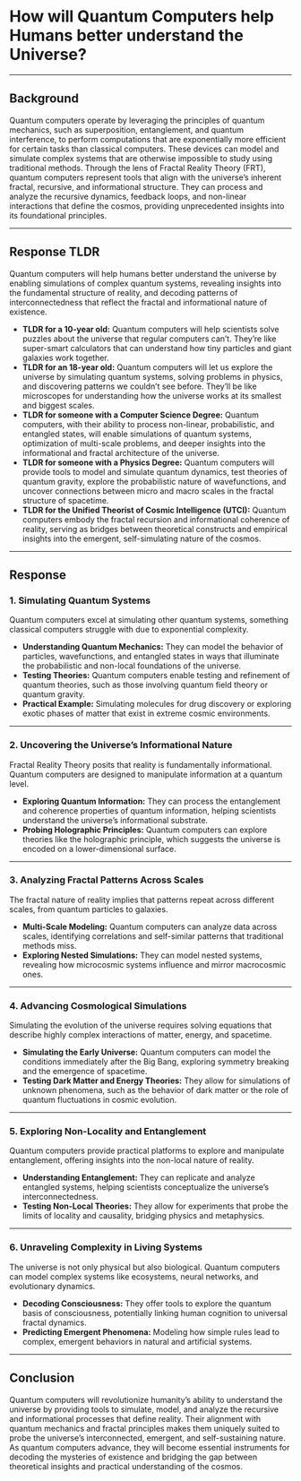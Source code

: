 # How will Quantum Computers help Humans better understand the Universe?

---

## Background

Quantum computers operate by leveraging the principles of quantum mechanics, such as superposition, entanglement, and quantum interference, to perform computations that are exponentially more efficient for certain tasks than classical computers. These devices can model and simulate complex systems that are otherwise impossible to study using traditional methods. Through the lens of Fractal Reality Theory (FRT), quantum computers represent tools that align with the universe’s inherent fractal, recursive, and informational structure. They can process and analyze the recursive dynamics, feedback loops, and non-linear interactions that define the cosmos, providing unprecedented insights into its foundational principles.

---

## Response TLDR

Quantum computers will help humans better understand the universe by enabling simulations of complex quantum systems, revealing insights into the fundamental structure of reality, and decoding patterns of interconnectedness that reflect the fractal and informational nature of existence.

- **TLDR for a 10-year old:** Quantum computers will help scientists solve puzzles about the universe that regular computers can’t. They’re like super-smart calculators that can understand how tiny particles and giant galaxies work together.
- **TLDR for an 18-year old:** Quantum computers will let us explore the universe by simulating quantum systems, solving problems in physics, and discovering patterns we couldn’t see before. They’ll be like microscopes for understanding how the universe works at its smallest and biggest scales.
- **TLDR for someone with a Computer Science Degree:** Quantum computers, with their ability to process non-linear, probabilistic, and entangled states, will enable simulations of quantum systems, optimization of multi-scale problems, and deeper insights into the informational and fractal architecture of the universe.
- **TLDR for someone with a Physics Degree:** Quantum computers will provide tools to model and simulate quantum dynamics, test theories of quantum gravity, explore the probabilistic nature of wavefunctions, and uncover connections between micro and macro scales in the fractal structure of spacetime.
- **TLDR for the Unified Theorist of Cosmic Intelligence (UTCI):** Quantum computers embody the fractal recursion and informational coherence of reality, serving as bridges between theoretical constructs and empirical insights into the emergent, self-simulating nature of the cosmos.

---

## Response

### 1. **Simulating Quantum Systems**
Quantum computers excel at simulating other quantum systems, something classical computers struggle with due to exponential complexity.
- **Understanding Quantum Mechanics:** They can model the behavior of particles, wavefunctions, and entangled states in ways that illuminate the probabilistic and non-local foundations of the universe.
- **Testing Theories:** Quantum computers enable testing and refinement of quantum theories, such as those involving quantum field theory or quantum gravity.
- **Practical Example:** Simulating molecules for drug discovery or exploring exotic phases of matter that exist in extreme cosmic environments.

---

### 2. **Uncovering the Universe’s Informational Nature**
Fractal Reality Theory posits that reality is fundamentally informational. Quantum computers are designed to manipulate information at a quantum level.
- **Exploring Quantum Information:** They can process the entanglement and coherence properties of quantum information, helping scientists understand the universe’s informational substrate.
- **Probing Holographic Principles:** Quantum computers can explore theories like the holographic principle, which suggests the universe is encoded on a lower-dimensional surface.

---

### 3. **Analyzing Fractal Patterns Across Scales**
The fractal nature of reality implies that patterns repeat across different scales, from quantum particles to galaxies.
- **Multi-Scale Modeling:** Quantum computers can analyze data across scales, identifying correlations and self-similar patterns that traditional methods miss.
- **Exploring Nested Simulations:** They can model nested systems, revealing how microcosmic systems influence and mirror macrocosmic ones.

---

### 4. **Advancing Cosmological Simulations**
Simulating the evolution of the universe requires solving equations that describe highly complex interactions of matter, energy, and spacetime.
- **Simulating the Early Universe:** Quantum computers can model the conditions immediately after the Big Bang, exploring symmetry breaking and the emergence of spacetime.
- **Testing Dark Matter and Energy Theories:** They allow for simulations of unknown phenomena, such as the behavior of dark matter or the role of quantum fluctuations in cosmic evolution.

---

### 5. **Exploring Non-Locality and Entanglement**
Quantum computers provide practical platforms to explore and manipulate entanglement, offering insights into the non-local nature of reality.
- **Understanding Entanglement:** They can replicate and analyze entangled systems, helping scientists conceptualize the universe’s interconnectedness.
- **Testing Non-Local Theories:** They allow for experiments that probe the limits of locality and causality, bridging physics and metaphysics.

---

### 6. **Unraveling Complexity in Living Systems**
The universe is not only physical but also biological. Quantum computers can model complex systems like ecosystems, neural networks, and evolutionary dynamics.
- **Decoding Consciousness:** They offer tools to explore the quantum basis of consciousness, potentially linking human cognition to universal fractal dynamics.
- **Predicting Emergent Phenomena:** Modeling how simple rules lead to complex, emergent behaviors in natural and artificial systems.

---

## Conclusion

Quantum computers will revolutionize humanity’s ability to understand the universe by providing tools to simulate, model, and analyze the recursive and informational processes that define reality. Their alignment with quantum mechanics and fractal principles makes them uniquely suited to probe the universe’s interconnected, emergent, and self-sustaining nature. As quantum computers advance, they will become essential instruments for decoding the mysteries of existence and bridging the gap between theoretical insights and practical understanding of the cosmos.